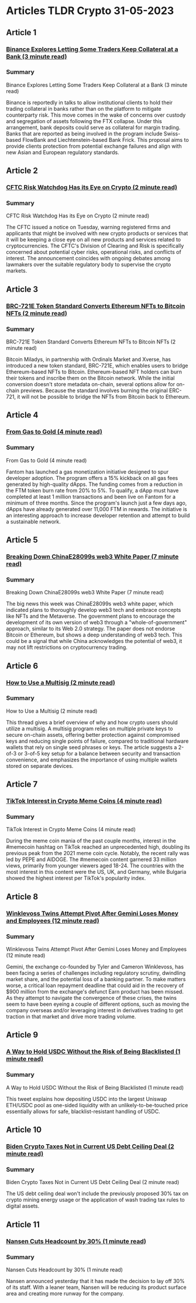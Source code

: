 # Articles TLDR Crypto 31-05-2023

## Article 1
### [Binance Explores Letting Some Traders Keep Collateral at a Bank (3 minute read)](https://tldr.tech)
### Summary 
 Binance Explores Letting Some Traders Keep Collateral at a Bank (3 minute read)

Binance is reportedly in talks to allow institutional clients to hold their trading collateral in banks rather than on the platform to mitigate counterparty risk. This move comes in the wake of concerns over custody and segregation of assets following the FTX collapse. Under this arrangement, bank deposits could serve as collateral for margin trading. Banks that are reported as being involved in the program include Swiss-based FlowBank and Liechtenstein-based Bank Frick. This proposal aims to provide clients protection from potential exchange failures and align with new Asian and European regulatory standards.

## Article 2
### [CFTC Risk Watchdog Has its Eye on Crypto (2 minute read)](https://tldr.tech)
### Summary 
 CFTC Risk Watchdog Has its Eye on Crypto (2 minute read)

The CFTC issued a notice on Tuesday, warning registered firms and applicants that might be involved with new crypto products or services that it will be keeping a close eye on all new products and services related to cryptocurrencies. The CFTC's Division of Clearing and Risk is specifically concerned about potential cyber risks, operational risks, and conflicts of interest. The announcement coincides with ongoing debates among lawmakers over the suitable regulatory body to supervise the crypto markets.

## Article 3
### [BRC-721E Token Standard Converts Ethereum NFTs to Bitcoin NFTs (2 minute read)](https://tldr.tech)
### Summary 
 BRC-721E Token Standard Converts Ethereum NFTs to Bitcoin NFTs (2 minute read)</span>

Bitcoin Miladys, in partnership with Ordinals Market and Xverse, has introduced a new token standard, BRC-721E, which enables users to bridge Ethereum-based NFTs to Bitcoin. Ethereum-based NFT holders can burn their tokens and inscribe them on the Bitcoin network. While the initial conversion doesn't store metadata on-chain, several options allow for on-chain previews. Because the standard involves burning the original ERC-721, it will not be possible to bridge the NFTs from Bitcoin back to Ethereum.

## Article 4
### [From Gas to Gold (4 minute read)](https://tldr.tech)
### Summary 
 From Gas to Gold (4 minute read)

Fantom has launched a gas monetization initiative designed to spur developer adoption. The program offers a 15% kickback on all gas fees generated by high-quality dApps. The funding comes from a reduction in the FTM token burn rate from 20% to 5%. To qualify, a dApp must have completed at least 1 million transactions and been live on Fantom for a minimum of three months. Since the program's launch just a few days ago, dApps have already generated over 11,000 FTM in rewards. The initiative is an interesting approach to increase developer retention and attempt to build a sustainable network.

## Article 5
### [Breaking Down ChinaE28099s web3 White Paper (7 minute read)](https://tldr.tech)
### Summary 
 Breaking Down ChinaE28099s web3 White Paper (7 minute read)

The big news this week was ChinaE28099s web3 white paper, which indicated plans to thoroughly develop web3 tech and embrace concepts like NFTs and the Metaverse. The government plans to encourage the development of its own version of web3 through a "whole-of-government" approach, similar to its Web 2.0 strategy. The paper does not endorse Bitcoin or Ethereum, but shows a deep understanding of web3 tech. This could be a signal that while China acknowledges the potential of web3, it may not lift restrictions on cryptocurrency trading.

## Article 6
### [How to Use a Multisig (2 minute read)](https://tldr.tech)
### Summary 
 How to Use a Multisig (2 minute read)

This thread gives a brief overview of why and how crypto users should utilize a multisig. A multisig program relies on multiple private keys to secure on-chain assets, offering better protection against compromised keys and reducing single points of failure, compared to traditional hardware wallets that rely on single seed phrases or keys. The article suggests a 2-of-3 or 3-of-5 key setup for a balance between security and transaction convenience, and emphasizes the importance of using multiple wallets stored on separate devices.

## Article 7
### [TikTok Interest in Crypto Meme Coins (4 minute read)</strong>](https://tldr.tech)
### Summary 
 TikTok Interest in Crypto Meme Coins (4 minute read)</strong>

During the meme coin mania of the past couple months, interest in the #memecoin hashtag on TikTok reached an unprecedented high, doubling its previous peak from the 2021 meme coin cycle. Notably, the recent rally was led by PEPE and AIDOGE. The #memecoin content garnered 33 million views, primarily from younger viewers aged 18-24. The countries with the most interest in this content were the US, UK, and Germany, while Bulgaria showed the highest interest per TikTok's popularity index.

## Article 8
### [Winklevoss Twins Attempt Pivot After Gemini Loses Money and Employees (12 minute read)](https://tldr.tech)
### Summary 
 Winklevoss Twins Attempt Pivot After Gemini Loses Money and Employees (12 minute read)

Gemini, the exchange co-founded by Tyler and Cameron Winklevoss, has been facing a series of challenges including regulatory scrutiny, dwindling market share, and the potential loss of a banking partner. To make matters worse, a critical loan repayment deadline that could aid in the recovery of $900 million from the exchange's defunct Earn product has been missed. As they attempt to navigate the convergence of these crises, the twins seem to have been eyeing a couple of different options, such as moving the company overseas and/or leveraging interest in derivatives trading to get traction in that market and drive more trading volume.

## Article 9
### [A Way to Hold USDC Without the Risk of Being Blacklisted (1 minute read)](https://tldr.tech)
### Summary 
 A Way to Hold USDC Without the Risk of Being Blacklisted (1 minute read)

This tweet explains how depositing USDC into the largest Uniswap ETH/USDC pool as one-sided liquidity with an unlikely-to-be-touched price essentially allows for safe, blacklist-resistant handling of USDC.

## Article 10
### [Biden Crypto Taxes Not in Current US Debt Ceiling Deal (2 minute read)](https://tldr.tech)
### Summary 
 Biden Crypto Taxes Not in Current US Debt Ceiling Deal (2 minute read)

The US debt ceiling deal won't include the previously proposed 30% tax on crypto mining energy usage or the application of wash trading tax rules to digital assets.

## Article 11
### [Nansen Cuts Headcount by 30% (1 minute read)](https://tldr.tech)
### Summary 
 Nansen Cuts Headcount by 30% (1 minute read)

Nansen announced yesterday that it has made the decision to lay off 30% of its staff. With a leaner team, Nansen will be reducing its product surface area and creating more runway for the company.

